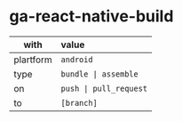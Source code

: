 # ga-react-native-build

| with        | value                  |
| ----------- | :--------------------- |
| plartform   | `android`              |
| type        | `bundle \| assemble`   |
| on          | `push \| pull_request` |
| to          | `[branch]`             |